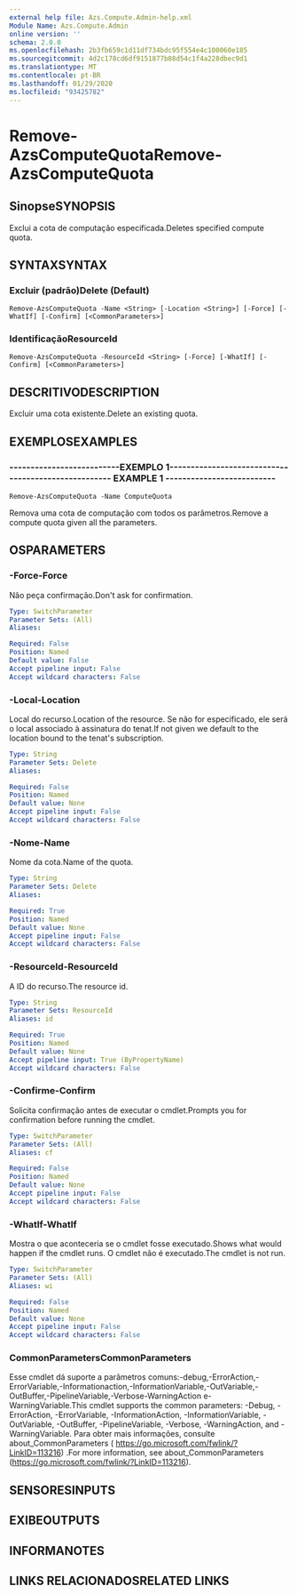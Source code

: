 ```yaml
---
external help file: Azs.Compute.Admin-help.xml
Module Name: Azs.Compute.Admin
online version: ''
schema: 2.0.0
ms.openlocfilehash: 2b3fb659c1d11df734bdc95f554e4c100060e185
ms.sourcegitcommit: 4d2c178cd6df9151877b08d54c1f4a228dbec9d1
ms.translationtype: MT
ms.contentlocale: pt-BR
ms.lasthandoff: 01/29/2020
ms.locfileid: "93425782"
---
```

# <span data-ttu-id="e5abd-101">Remove-AzsComputeQuota</span><span class="sxs-lookup"><span data-stu-id="e5abd-101">Remove-AzsComputeQuota</span></span>

## <span data-ttu-id="e5abd-102">Sinopse</span><span class="sxs-lookup"><span data-stu-id="e5abd-102">SYNOPSIS</span></span>
<span data-ttu-id="e5abd-103">Exclui a cota de computação especificada.</span><span class="sxs-lookup"><span data-stu-id="e5abd-103">Deletes specified compute quota.</span></span>

## <span data-ttu-id="e5abd-104">SYNTAX</span><span class="sxs-lookup"><span data-stu-id="e5abd-104">SYNTAX</span></span>

### <span data-ttu-id="e5abd-105">Excluir (padrão)</span><span class="sxs-lookup"><span data-stu-id="e5abd-105">Delete (Default)</span></span>
```
Remove-AzsComputeQuota -Name <String> [-Location <String>] [-Force] [-WhatIf] [-Confirm] [<CommonParameters>]
```

### <span data-ttu-id="e5abd-106">Identificação</span><span class="sxs-lookup"><span data-stu-id="e5abd-106">ResourceId</span></span>
```
Remove-AzsComputeQuota -ResourceId <String> [-Force] [-WhatIf] [-Confirm] [<CommonParameters>]
```

## <span data-ttu-id="e5abd-107">DESCRITIVO</span><span class="sxs-lookup"><span data-stu-id="e5abd-107">DESCRIPTION</span></span>
<span data-ttu-id="e5abd-108">Excluir uma cota existente.</span><span class="sxs-lookup"><span data-stu-id="e5abd-108">Delete an existing quota.</span></span>

## <span data-ttu-id="e5abd-109">EXEMPLOS</span><span class="sxs-lookup"><span data-stu-id="e5abd-109">EXAMPLES</span></span>

### <span data-ttu-id="e5abd-110">--------------------------EXEMPLO 1--------------------------</span><span class="sxs-lookup"><span data-stu-id="e5abd-110">-------------------------- EXAMPLE 1 --------------------------</span></span>
```
Remove-AzsComputeQuota -Name ComputeQuota
```

<span data-ttu-id="e5abd-111">Remova uma cota de computação com todos os parâmetros.</span><span class="sxs-lookup"><span data-stu-id="e5abd-111">Remove a compute quota given all the parameters.</span></span>

## <span data-ttu-id="e5abd-112">OS</span><span class="sxs-lookup"><span data-stu-id="e5abd-112">PARAMETERS</span></span>

### <span data-ttu-id="e5abd-113">-Force</span><span class="sxs-lookup"><span data-stu-id="e5abd-113">-Force</span></span>
<span data-ttu-id="e5abd-114">Não peça confirmação.</span><span class="sxs-lookup"><span data-stu-id="e5abd-114">Don't ask for confirmation.</span></span>

```yaml
Type: SwitchParameter
Parameter Sets: (All)
Aliases: 

Required: False
Position: Named
Default value: False
Accept pipeline input: False
Accept wildcard characters: False
```

### <span data-ttu-id="e5abd-115">-Local</span><span class="sxs-lookup"><span data-stu-id="e5abd-115">-Location</span></span>
<span data-ttu-id="e5abd-116">Local do recurso.</span><span class="sxs-lookup"><span data-stu-id="e5abd-116">Location of the resource.</span></span> <span data-ttu-id="e5abd-117">Se não for especificado, ele será o local associado à assinatura do tenat.</span><span class="sxs-lookup"><span data-stu-id="e5abd-117">If not given we default to the location bound to the tenat's subscription.</span></span>

```yaml
Type: String
Parameter Sets: Delete
Aliases: 

Required: False
Position: Named
Default value: None
Accept pipeline input: False
Accept wildcard characters: False
```

### <span data-ttu-id="e5abd-118">-Nome</span><span class="sxs-lookup"><span data-stu-id="e5abd-118">-Name</span></span>
<span data-ttu-id="e5abd-119">Nome da cota.</span><span class="sxs-lookup"><span data-stu-id="e5abd-119">Name of the quota.</span></span>

```yaml
Type: String
Parameter Sets: Delete
Aliases: 

Required: True
Position: Named
Default value: None
Accept pipeline input: False
Accept wildcard characters: False
```

### <span data-ttu-id="e5abd-120">-ResourceId</span><span class="sxs-lookup"><span data-stu-id="e5abd-120">-ResourceId</span></span>
<span data-ttu-id="e5abd-121">A ID do recurso.</span><span class="sxs-lookup"><span data-stu-id="e5abd-121">The resource id.</span></span>

```yaml
Type: String
Parameter Sets: ResourceId
Aliases: id

Required: True
Position: Named
Default value: None
Accept pipeline input: True (ByPropertyName)
Accept wildcard characters: False
```

### <span data-ttu-id="e5abd-122">-Confirme</span><span class="sxs-lookup"><span data-stu-id="e5abd-122">-Confirm</span></span>
<span data-ttu-id="e5abd-123">Solicita confirmação antes de executar o cmdlet.</span><span class="sxs-lookup"><span data-stu-id="e5abd-123">Prompts you for confirmation before running the cmdlet.</span></span>

```yaml
Type: SwitchParameter
Parameter Sets: (All)
Aliases: cf

Required: False
Position: Named
Default value: None
Accept pipeline input: False
Accept wildcard characters: False
```

### <span data-ttu-id="e5abd-124">-WhatIf</span><span class="sxs-lookup"><span data-stu-id="e5abd-124">-WhatIf</span></span>
<span data-ttu-id="e5abd-125">Mostra o que aconteceria se o cmdlet fosse executado.</span><span class="sxs-lookup"><span data-stu-id="e5abd-125">Shows what would happen if the cmdlet runs.</span></span>
<span data-ttu-id="e5abd-126">O cmdlet não é executado.</span><span class="sxs-lookup"><span data-stu-id="e5abd-126">The cmdlet is not run.</span></span>

```yaml
Type: SwitchParameter
Parameter Sets: (All)
Aliases: wi

Required: False
Position: Named
Default value: None
Accept pipeline input: False
Accept wildcard characters: False
```

### <span data-ttu-id="e5abd-127">CommonParameters</span><span class="sxs-lookup"><span data-stu-id="e5abd-127">CommonParameters</span></span>
<span data-ttu-id="e5abd-128">Esse cmdlet dá suporte a parâmetros comuns:-debug,-ErrorAction,-ErrorVariable,-Informationaction,-InformationVariable,-OutVariable,-OutBuffer,-PipelineVariable,-Verbose-WarningAction e-WarningVariable.</span><span class="sxs-lookup"><span data-stu-id="e5abd-128">This cmdlet supports the common parameters: -Debug, -ErrorAction, -ErrorVariable, -InformationAction, -InformationVariable, -OutVariable, -OutBuffer, -PipelineVariable, -Verbose, -WarningAction, and -WarningVariable.</span></span> <span data-ttu-id="e5abd-129">Para obter mais informações, consulte about_CommonParameters ( https://go.microsoft.com/fwlink/?LinkID=113216) .</span><span class="sxs-lookup"><span data-stu-id="e5abd-129">For more information, see about_CommonParameters (https://go.microsoft.com/fwlink/?LinkID=113216).</span></span>

## <span data-ttu-id="e5abd-130">SENSORES</span><span class="sxs-lookup"><span data-stu-id="e5abd-130">INPUTS</span></span>

## <span data-ttu-id="e5abd-131">EXIBE</span><span class="sxs-lookup"><span data-stu-id="e5abd-131">OUTPUTS</span></span>

## <span data-ttu-id="e5abd-132">INFORMA</span><span class="sxs-lookup"><span data-stu-id="e5abd-132">NOTES</span></span>

## <span data-ttu-id="e5abd-133">LINKS RELACIONADOS</span><span class="sxs-lookup"><span data-stu-id="e5abd-133">RELATED LINKS</span></span>

